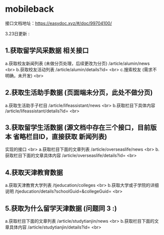 # mobileback
接口文档地址：https://easydoc.xyz/#/doc/99704100/


3.23日更新 :
## 1.获取留学风采数据 相关接口
   a.获取校友新闻列表 (未做分页处理，后续更改为分页) /article/alumin/news \<br>
   b.获取校友活动列表 /article/alumin/details?id= \<br>
   c.搜索校友 (需求不明确，未开发) \<br>
## 2.获取生活助手数据 (页面端未分页，此处不做分页)
   a.获取生活助手子栏目 /article/lifeassistant/news \<br>
   b.获取栏目下具体内容 /article/lifeassistant/details?id= \<br>
## 3.获取留学生活数据 (源文档中存在三个接口，目前版本 省略栏目ID，直接获取 新闻列表)
   实现的接口 \<br>
   a.获取栏目下面的文章列表 /article/overseaslife/news \<br>
   b.获取栏目下面的文章具体内容 /article/overseaslife/details?id= \<br>
## 4.获取天津教育数据
   a.获取天津教育大学列表 /tjeducation/colleges \<br>
   b.获取大学或子学院的详细说明 /tjeducation/details?schoolGuid=&collegeGuid= \<br>
## 5.获取为什么留学天津数据 (问题同 3 :)
   a.获取栏目下面的文章列表 /article/studytianjin/news \<br>
   b.获取栏目下面的文章具体内容 /article/studytianjin/details?id= \<br>
